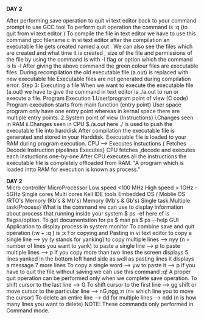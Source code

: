 
**DAY 2**

After performing save operation to quit vi text editor back to your command prompt to use GCC tool 
To perform quit operation the command is
:q <enter> (to quit from vi text editor )
To compile the file in text editor we have to use this command
gcc filename.c
In vi text editor after the compilation an executable file gets created named a.out .
We can also see the files which are created and what time it is created , size of the file and permissions of the file by using the command ls with -l flag or option which the command is ls -l
After giving the above command the green colour files are executable files.
During recompilation the old executable file (a.out) is replaced with new executable file
Executable files are not generated during compilation error.
Step 3: Executing a file
When we want to execute the executable file (a.out) we have to give the command in text editor is ./a.out to run or execute a file.
Program Execution
1.User/program point of view (C code)
Program execution starts from main function (entry point)
User space program only have one entry point whereas in kernal space there are multiple entry points.
2.System point of view (Instructions)
i.Changes seen in RAM
ii.Changes seen in CPU
$./a.out here ./ is used to push the executable file into harddisk
After compilation the executable file is generated and stored in your Harddisk.
Executable file is loaded to your RAM during program execution.
CPU --> Executes instuctions
{ Fetches
  Decode         Instruction pipelines
  Executes}
CPU fetches ,decode and executes each instuctions one-by-one
After CPU executes all the instructions the executable file is completely offloaded from RAM.
"A program which is loaded intto RAM for execution is known as process."

**DAY 2**  
Micro controller                                            MicroProcessor
Low speed <100 MHz                                          High speed > 1GHz - 5GHz
Single cores                                                Multi cores
Kell IDE tools                                              Embedded OS / Moblie OS /RTO's
Memory (Kb's & Mb's)                                        Memory (Mb's & Gb's)
Single task                                                 Multiple task(Process)
What is the command we can use to display information about process that running inside your system 
$ ps -ef here ef is flagss/option.
To get documentstion for ps
$ man ps
$ ps --help
GUI Application to display process in system monitor 
To combine save and quit operation (:w + :q ) is
:x 
For copying and Pasting in vi text editor
to copy a single line --> yy  (y stands for yanking)
to copy multiple lines --> nyy (n = number of lines you want to yank)
to paste a single line --> p
to paste multiple lines --> p
If you copy more than two lines the screen displays 5 lines yanked in the bottom left hand side as well as pasting lines it displays a message 7 more lines
To copy a single word --> yw
to paste it --> p
If you have to quit the file without saving we can use this command :q!
A proper quit operation can be performed only when we complete save operation.
To shift cursor to the last line --> G
To shift cursor to the first line --> gg
shift or move cursor to the particular line --> nG,ngg,:n <enter> (n= which line you to move the cursor)
To delete an entire line --> dd 
for multiple lines --> ndd (n is how many lines you want to delete)
NOTE:
These commands only performed in Command mode.

